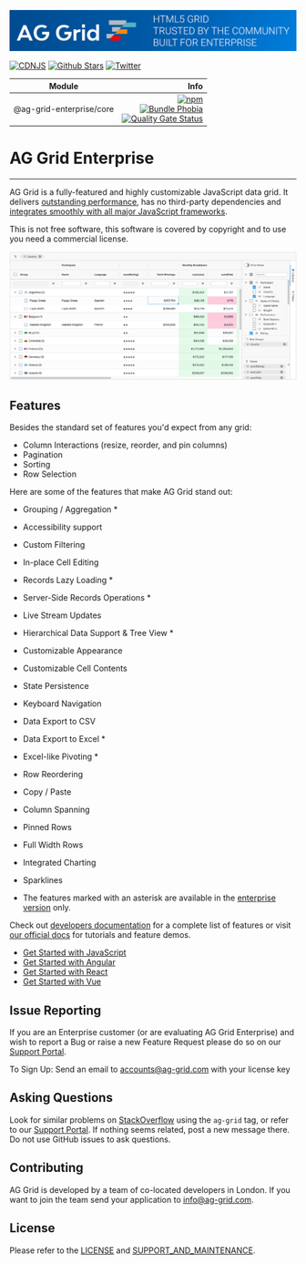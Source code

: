![AG Grid HTML5 Grid trusted by the community, built for enterprise](./github-banner.png "AG Grid")

[![CDNJS](https://img.shields.io/cdnjs/v/ag-grid)](https://cdnjs.com/libraries/ag-grid) [![Github Stars](https://img.shields.io/github/stars/ag-grid/ag-grid?style=social)](https://github.com/ag-grid/ag-grid) [![Twitter](https://img.shields.io/twitter/follow/ag_grid?style=social)](https://twitter.com/ag_grid)

| Module              | Info |
| --------------------|------------------:|
| @ag-grid-enterprise/core  | [![npm](https://img.shields.io/npm/dm/@ag-grid-enterprise/core)](https://www.npmjs.com/package/@ag-grid-enterprise/core) <br> [![Bundle Phobia](https://badgen.net/bundlephobia/minzip/@ag-grid-enterprise/core)](https://bundlephobia.com/result?p=@ag-grid-enterprise/core) <br> [![Quality Gate Status](https://sonarcloud.io/api/project_badges/measure?project=ag-grid-enterprise&metric=alert_status)](https://sonarcloud.io/dashboard?id=ag-grid-enterprise) |

# AG Grid Enterprise
------

AG Grid is a fully-featured and highly customizable JavaScript data grid.
It delivers [outstanding performance](https://www.ag-grid.com/example?utm_source=ag-grid-readme&utm_medium=repository&utm_campaign=github), has no third-party dependencies and [integrates smoothly with all major JavaScript frameworks](https://www.ag-grid.com/javascript-data-grid/?utm_source=ag-grid-readme&utm_medium=repository&utm_campaign=github).

This is not free software, this software is covered by copyright and to use you need a commercial license.

![Image of AG Grid showing filtering and grouping enabled.](./github-grid-demo.jpg "AG Grid demo")


Features
--------------

Besides the standard set of features you'd expect from any grid:

* Column Interactions (resize, reorder, and pin columns)
* Pagination
* Sorting
* Row Selection

Here are some of the features that make AG Grid stand out:

* Grouping / Aggregation *
* Accessibility support
* Custom Filtering
* In-place Cell Editing
* Records Lazy Loading *
* Server-Side Records Operations *
* Live Stream Updates
* Hierarchical Data Support & Tree View *
* Customizable Appearance
* Customizable Cell Contents
* State Persistence
* Keyboard Navigation
* Data Export to CSV
* Data Export to Excel *
* Excel-like Pivoting *
* Row Reordering
* Copy / Paste
* Column Spanning
* Pinned Rows
* Full Width Rows
* Integrated Charting
* Sparklines

* The features marked with an asterisk are available in the [enterprise version](https://www.ag-grid.com/license-pricing?utm_source=ag-grid-readme&utm_medium=repository&utm_campaign=github) only.

Check out [developers documentation](https://www.ag-grid.com/javascript-data-grid?utm_source=ag-grid-readme&utm_medium=repository&utm_campaign=github) for a complete list of features or visit [our official docs](https://www.ag-grid.com/features-overview?utm_source=ag-grid-readme&utm_medium=repository&utm_campaign=github) for tutorials and feature demos.

* [Get Started with JavaScript](https://www.ag-grid.com/javascript-grid?utm_source=ag-grid-readme&utm_medium=repository&utm_campaign=github)
* [Get Started with Angular](https://www.ag-grid.com/angular-grid?utm_source=ag-grid-readme&utm_medium=repository&utm_campaign=github)
* [Get Started with React](https://www.ag-grid.com/react-grid?utm_source=ag-grid-readme&utm_medium=repository&utm_campaign=github)
* [Get Started with Vue](https://www.ag-grid.com/vue-getting-started?utm_source=ag-grid-readme&utm_medium=repository&utm_campaign=github)

Issue Reporting
----------

If you are an Enterprise customer (or are evaluating AG Grid Enterprise) and wish to report a Bug or raise a new Feature Request please do so on our [Support Portal](https://ag-grid.zendesk.com/).

To Sign Up:
Send an email to accounts@ag-grid.com with your license key

Asking Questions
-------------

Look for similar problems on [StackOverflow](https://stackoverflow.com/questions/tagged/ag-grid) using the `ag-grid` tag, or refer to our [Support Portal](https://ag-grid.zendesk.com/). If nothing seems related, post a new message there. Do not use GitHub issues to ask questions.

Contributing
------------
AG Grid is developed by a team of co-located developers in London. If you want to join the team send your application to info@ag-grid.com.

License
------------------

Please refer to the [LICENSE](LICENSE.md) and [SUPPORT_AND_MAINTENANCE](SUPPORT_AND_MAINTENANCE.md).
